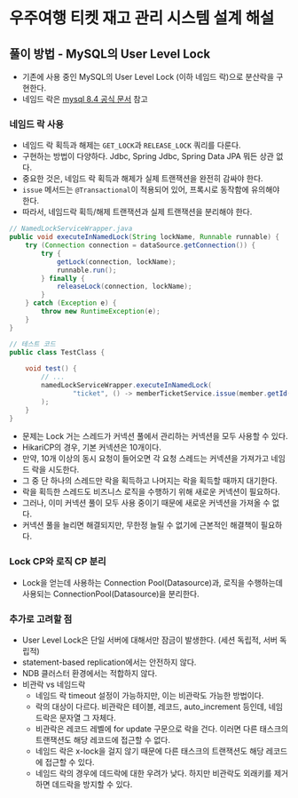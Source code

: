 # 우주여행 티켓 재고 관리 시스템 설계 해설

## 풀이 방법 - MySQL의 User Level Lock

- 기존에 사용 중인 MySQL의 User Level Lock (이하 네임드 락)으로 분산락을 구현한다.
- 네임드 락은 [mysql 8.4 공식 문서](https://dev.mysql.com/doc/refman/8.4/en/locking-functions.html) 참고

### 네임드 락 사용

- 네임드 락 획득과 해제는 `GET_LOCK`과 `RELEASE_LOCK` 쿼리를 다룬다.
- 구현하는 방법이 다양하다. Jdbc, Spring Jdbc, Spring Data JPA 뭐든 상관 없다.  
- 중요한 것은, 네임드 락 획득과 해제가 실제 트랜잭션을 완전히 감싸야 한다.
- `issue` 메서드는 `@Transactional`이 적용되어 있어, 프록시로 동작함에 유의해야 한다. 
- 따라서, 네임드락 획득/해제 트랜잭션과 실제 트랜잭션을 분리해야 한다.

```java
// NamedLockServiceWrapper.java
public void executeInNamedLock(String lockName, Runnable runnable) {
    try (Connection connection = dataSource.getConnection()) {
        try {
            getLock(connection, lockName);
            runnable.run();
        } finally {
            releaseLock(connection, lockName);
        }
    } catch (Exception e) {
        throw new RuntimeException(e);
    }
}

// 테스트 코드
public class TestClass {
    
    void test() {
        // ...
        namedLockServiceWrapper.executeInNamedLock(
                "ticket", () -> memberTicketService.issue(member.getId(), ticketId)
        );
    }
}
```

- 문제는 Lock 거는 스레드가 커넥션 풀에서 관리하는 커넥션을 모두 사용할 수 있다. 
- HikariCP의 경우, 기본 커넥션은 10개이다. 
- 만약, 10개 이상의 동시 요청이 들어오면 각 요청 스레드는 커넥션을 가져가고 네임드 락을 시도한다. 
- 그 중 단 하나의 스레드만 락을 획득하고 나머지는 락을 획득할 때까지 대기한다.
- 락을 획득한 스레드도 비즈니스 로직을 수행하기 위해 새로운 커넥션이 필요하다. 
- 그러나, 이미 커넥션 풀이 모두 사용 중이기 때문에 새로운 커넥션을 가져올 수 없다. 
- 커넥션 풀을 늘리면 해결되지만, 무한정 늘릴 수 없기에 근본적인 해결책이 필요하다.  

### Lock CP와 로직 CP 분리

- Lock을 얻는데 사용하는 Connection Pool(Datasource)과, 로직을 수행하는데 사용되는 ConnectionPool(Datasource)을 분리한다.

### 추가로 고려할 점

- User Level Lock은 단일 서버에 대해서만 잠금이 발생한다. (세션 독립적, 서버 독립적)
- statement-based replication에서는 안전하지 않다. 
- NDB 클러스터 환경에서는 적합하지 않다.
- 비관락 vs 네임드락 
  - 네임드 락 timeout 설정이 가능하지만, 이는 비관락도 가능한 방법이다. 
  - 락의 대상이 다르다. 비관락은 테이블, 레코드, auto_increment 등인데, 네임드락은 문자열 그 자체다. 
  - 비관락은 레코드 레벨에 for update 구문으로 락을 건다. 이러면 다른 태스크의 트랜잭션도 해당 레코드에 접근할 수 없다.  
  - 네임드 락은 x-lock을 걸지 않기 때문에 다른 태스크의 트랜잭션도 해당 레코드에 접근할 수 있다.
  - 네임드 락의 경우에 데드락에 대한 우려가 낮다. 하지만 비관락도 외래키를 제거하면 데드락을 방지할 수 있다. 
